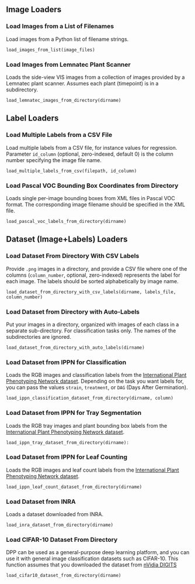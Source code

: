 ## Image Loaders

### Load Images from a List of Filenames

Load images from a Python list of filename strings.

```
load_images_from_list(image_files)
```

### Load Images from Lemnatec Plant Scanner

Loads the side-view VIS images from a collection of images provided by a Lemnatec plant scanner. Assumes each plant (timepoint) is in a subdirectory.

```
load_lemnatec_images_from_directory(dirname)
```

## Label Loaders

### Load Multiple Labels from a CSV File

Load multiple labels from a CSV file, for instance values for regression. Parameter `id_column` (optional, zero-indexed, default 0) is the column number specifying the image file name.

```
load_multiple_labels_from_csv(filepath, id_column)
```

### Load Pascal VOC Bounding Box Coordinates from Directory

Loads single per-image bounding boxes from XML files in Pascal VOC format. The corresponding image filename should be specified in the XML file.

```
load_pascal_voc_labels_from_directory(dirname)
```

## Dataset (Image+Labels) Loaders

### Load Dataset From Directory With CSV Labels

Provide `.png` images in a directory, and provide a CSV file where one of the columns (`column_number`, optional, zero-indexed) represents the label for each image. The labels should be sorted alphabetically by image name.

```
load_dataset_from_directory_with_csv_labels(dirname, labels_file, column_number)
```

### Load Dataset from Directory with Auto-Labels

Put your images in a directory, organized with images of each class in a separate sub-directory. For classification tasks only. The names of the subdirectories are ignored.

```
load_dataset_from_directory_with_auto_labels(dirname)
```

### Load Dataset from IPPN for Classification

Loads the RGB images and classification labels from the [International Plant Phenotyping Network dataset](http://www.plant-phenotyping.org/). Depending on the task you want labels for, you can pass the values `strain`, `treatment`, or `DAG` (Days After Germination).

```
load_ippn_classification_dataset_from_directory(dirname, column)
```

### Load Dataset from IPPN for Tray Segmentation

Loads the RGB tray images and plant bounding box labels from the [International Plant Phenotyping Network dataset](http://www.plant-phenotyping.org/).

```
load_ippn_tray_dataset_from_directory(dirname):
```

### Load Dataset from IPPN for Leaf Counting

Loads the RGB images and leaf count labels from the [International Plant Phenotyping Network dataset](http://www.plant-phenotyping.org/).

```
load_ippn_leaf_count_dataset_from_directory(dirname)
```

### Load Dataset from INRA

Loads a dataset downloaded from INRA.

```
load_inra_dataset_from_directory(dirname)
```

### Load CIFAR-10 Dataset From Directory

DPP can be used as a general-purpose deep learning platform, and you can use it with general image classification datasets such as CIFAR-10. This function assumes that you downloaded the dataset from [nVidia DIGITS](https://developer.nvidia.com/digits)

```
load_cifar10_dataset_from_directory(dirname)
```